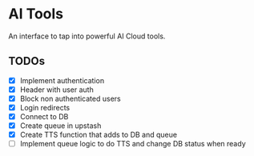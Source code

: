 # AI Tools

An interface to tap into powerful AI Cloud tools.

## TODOs

- [x] Implement authentication
- [x] Header with user auth
- [x] Block non authenticated users
- [x] Login redirects
- [x] Connect to DB
- [x] Create queue in upstash
- [x] Create TTS function that adds to DB and queue
- [ ] Implement queue logic to do TTS and change DB status when ready

